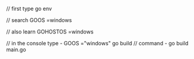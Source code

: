 // first type  go env 

// search GOOS =windows 

// also learn GOHOSTOS =windows


// in the console  type   - GOOS ="windows" go build 
// command - go build main.go